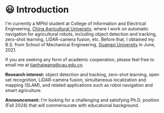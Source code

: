 # 😃 Introduction
I'm currently a MPhil student at College of Information and Electrical Engineering, [China Agricultural University](http://en.cau.edu.cn/), where I work on automatic navigation for agricultural robots, including object detection and tracking, zero-shot learning, LiDAR-camera fusion, etc. Before that, I obtained my B.S. from School of Mechanical Engineering, [Guangxi University](https://english.gxu.edu.cn/) in June, 2021.

If you are seeking any form of academic cooperation, please feel free to email me at [tianhaiwang@cau.edu.cn](mailto:tianhaiwang@cau.edu.cn).

**Research interest:** object detection and tracking, zero-shot learning, open set recognition, LiDAR-camera fusion, simultaneous localization and mapping (SLAM), and related applications such as robot navigation and smart agriculture.


**Announcement:** I'm looking for a challenging and satisfying Ph.D. position (Fall 2024) that will commensurate with educational background.